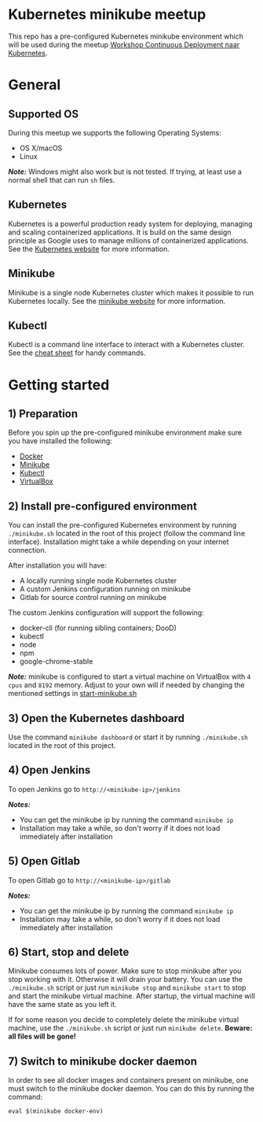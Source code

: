 Kubernetes minikube meetup
==========================

This repo has a pre-configured Kubernetes minikube environment which will be used during the meetup 
[Workshop Continuous Deployment naar Kubernetes](https://www.meetup.com/nl-NL/Technical-Test-Experts-Nederland/events/243333191/).

# General

## Supported OS
During this meetup we supports the following Operating Systems:
* OS X/macOS
* Linux

***Note:*** Windows might also work but is not tested. If trying, at least use a normal shell that can run `sh` files.

## Kubernetes
Kubernetes is a powerful production ready system for deploying, managing and scaling containerized applications. It is 
build on the same design principle as Google uses to manage millions of containerized applications. See the 
[Kubernetes website](https://kubernetes.io/) for more information.

## Minikube
Minikube is a single node Kubernetes cluster which makes it possible to run Kubernetes locally. See the
[minikube website](https://kubernetes.io/docs/getting-started-guides/minikube/) for more information.

## Kubectl
Kubectl is a command line interface to interact with a Kubernetes cluster. See the 
[cheat sheet](https://kubernetes.io/docs/user-guide/kubectl-cheatsheet/) for handy commands.

# Getting started

## 1) Preparation
Before you spin up the pre-configured minikube environment make sure you have installed the following:
* [Docker](https://www.docker.com/)
* [Minikube](https://kubernetes.io/docs/tasks/tools/install-minikube/)
* [Kubectl](https://kubernetes.io/docs/tasks/tools/install-kubectl/)
* [VirtualBox](https://www.virtualbox.org/)

## 2) Install pre-configured environment
You can install the pre-configured Kubernetes environment by running `./minikube.sh` located in the root of this 
project (follow the command line interface). Installation might take a while depending on your internet connection.

After installation you will have:
* A locally running single node Kubernetes cluster
* A custom Jenkins configuration running on minikube
* Gitlab for source control running on minikube

The custom Jenkins configuration will support the following:
* docker-cli (for running sibling containers; DooD)
* kubectl
* node
* npm
* google-chrome-stable

***Note:*** minikube is configured to start a virtual machine on VirtualBox with `4 cpus` and `8192` memory. Adjust to 
your own will if needed by changing the mentioned settings in [start-minikube.sh](./kubernetes/start-minikube.sh)

## 3) Open the Kubernetes dashboard
Use the command `minikube dashboard` or start it by running `./minikube.sh` located in the root of this project.

## 4) Open Jenkins
To open Jenkins go to `http://<minikube-ip>/jenkins`

***Notes:*** 
* You can get the minikube ip by running the command `minikube ip`
* Installation may take a while, so don't worry if it does not load immediately after installation

## 5) Open Gitlab
To open Gitlab go to `http://<minikube-ip>/gitlab`

***Notes:*** 
* You can get the minikube ip by running the command `minikube ip`
* Installation may take a while, so don't worry if it does not load immediately after installation

## 6) Start, stop and delete
Minikube consumes lots of power. Make sure to stop minikube after you stop working with it. Otherwise it will drain your 
battery. You can use the `./minikube.sh` script or just run `minikube stop` and `minikube start` to stop and start the 
minikube virtual machine. After startup, the virtual machine will have the same state as you left it.

If for some reason you decide to completely delete the minikube virtual machine, use the `./minikube.sh` script or just
run  `minikube delete`. **Beware: all files will be gone!**

## 7) Switch to minikube docker daemon
In order to see all docker images and containers present on minikube, one must switch to the minikube docker daemon. You
can do this by running the command: 
```
eval $(minikube docker-env)
```
